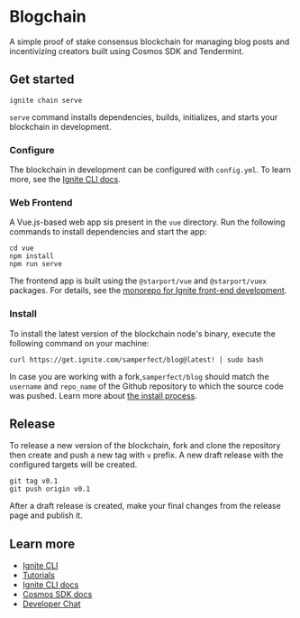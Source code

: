 # Blogchain

A simple proof of stake consensus blockchain for managing blog posts and incentivizing creators built using Cosmos SDK and Tendermint.

## Get started

```shell
ignite chain serve
```

`serve` command installs dependencies, builds, initializes, and starts your blockchain in development.

### Configure

The blockchain in development can be configured with `config.yml`. To learn more, see the [Ignite CLI docs](https://docs.ignite.com).

### Web Frontend

A Vue.js-based web app sis present in the `vue` directory. Run the following commands to install dependencies and start the app:

```shell
cd vue
npm install
npm run serve
```

The frontend app is built using the `@starport/vue` and `@starport/vuex` packages. For details, see the [monorepo for Ignite front-end development](https://github.com/ignite/web).

### Install

To install the latest version of the blockchain node's binary, execute the following command on your machine:

```shell
curl https://get.ignite.com/samperfect/blog@latest! | sudo bash
```

In case you are working with a fork,`samperfect/blog` should match the `username` and `repo_name` of the Github repository to which the source code was pushed. Learn more about [the install process](https://github.com/allinbits/starport-installer).

## Release

To release a new version of the blockchain, fork and clone the repository then create and push a new tag with `v` prefix. A new draft release with the configured targets will be created.

```shell
git tag v0.1
git push origin v0.1
```

After a draft release is created, make your final changes from the release page and publish it.

## Learn more

- [Ignite CLI](https://ignite.com/cli)
- [Tutorials](https://docs.ignite.com/guide)
- [Ignite CLI docs](https://docs.ignite.com)
- [Cosmos SDK docs](https://docs.cosmos.network)
- [Developer Chat](https://discord.gg/ignite)
